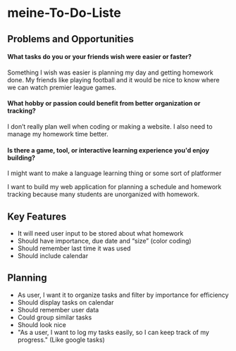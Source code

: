 # meine-To-Do-Liste

## Problems and Opportunities

#### What tasks do you or your friends wish were easier or faster?
Something I wish was easier is planning my day and getting homework done. My friends like playing football and it would be nice to know where we can watch premier league games.

#### What hobby or passion could benefit from better organization or tracking?
I don’t really plan well when coding or making a website. I also need to manage my homework time better.

#### Is there a game, tool, or interactive learning experience you'd enjoy building?
I might want to make a language learning thing or some sort of platformer

I want to build my web application for planning a schedule and homework tracking because many students are unorganized with homework.

## Key Features

- It will need user input to be stored about what homework
- Should have importance, due date and “size” (color coding)
- Should remember last time it was used
- Should include calendar

## Planning

- As user, I want it to organize tasks and filter by importance for efficiency
- Should display tasks on calendar
- Should remember user data
- Could group similar tasks
- Should look nice
- "As a user, I want to log my tasks easily, so I can keep track of my progress." (Like google tasks)
